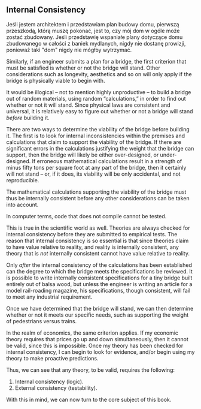 ## Internal Consistency

Jeśli jestem architektem i przedstawiam plan budowy domu, pierwszą przeszkodą, którą muszę pokonać, jest to, czy mój dom w ogóle może zostać zbudowany. Jeśli przedstawię wspaniałe plany dotyczące domu zbudowanego w całości z baniek mydlanych, nigdy nie dostanę prowizji, ponieważ taki "dom" nigdy nie mógłby wytrzymać.

Similarly, if an engineer submits a plan for a bridge, the first criterion that must be satisfied is whether or not the bridge will stand. Other considerations such as longevity, aesthetics and so on will only apply if the bridge is physically viable to begin with.

It would be illogical – not to mention highly unproductive – to build a bridge out of random materials, using random “calculations,” in order to find out whether or not it will stand. Since physical laws are consistent and universal, it is relatively easy to figure out whether or not a bridge will stand *before* building it.

There are two ways to determine the viability of the bridge before building it. The first is to look for internal inconsistencies within the premises and calculations that claim to support the viability of the bridge. If there are significant errors in the calculations justifying the weight that the bridge can support, then the bridge will likely be either over-designed, or under-designed. If erroneous mathematical calculations result in a strength of minus fifty tons per square foot at any part of the bridge, then it certainly will not stand – or, if it does, its viability will be only accidental, and not reproducible.

The mathematical calculations supporting the viability of the bridge must thus be internally consistent before any other considerations can be taken into account.

In computer terms, code that does not compile cannot be tested.

This is true in the scientific world as well. Theories are always checked for internal consistency before they are submitted to empirical tests. The reason that internal consistency is so essential is that since theories claim to have value relative to reality, and reality is internally consistent, any theory that is *not* internally consistent cannot have value relative to reality.

Only *after* the internal consistency of the calculations has been established can the degree to which the bridge meets the specifications be reviewed. It is possible to write internally consistent specifications for a tiny bridge built entirely out of balsa wood, but unless the engineer is writing an article for a model rail-roading magazine, his specifications, though consistent, will fail to meet any industrial requirement.

Once we have determined that the bridge will stand, we can then determine whether or not it meets our specific needs, such as supporting the weight of pedestrians versus trains.

In the realm of economics, the same criterion applies. If my economic theory requires that prices go up and down simultaneously, then it cannot be valid, since this is impossible. Once my theory has been checked for internal consistency, I can begin to look for evidence, and/or begin using my theory to make proactive predictions.

Thus, we can see that any theory, to be valid, requires the following:

1. Internal consistency (logic).
2. External consistency (testability).

With this in mind, we can now turn to the core subject of this book.